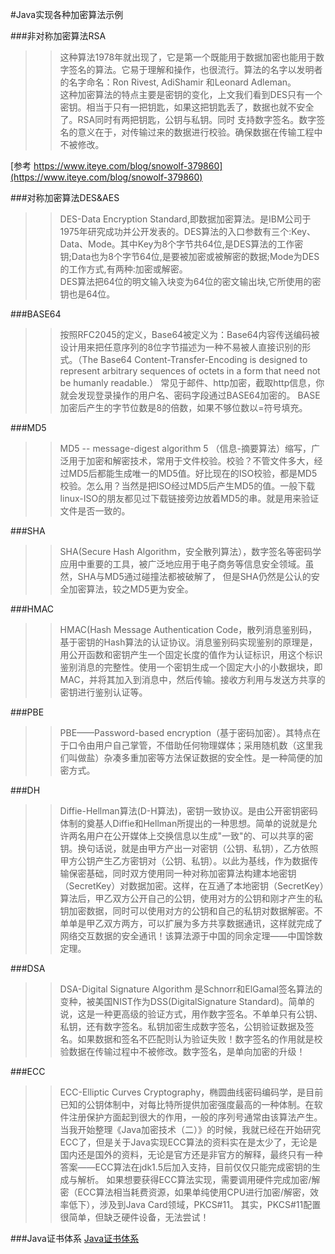 #Java实现各种加密算法示例

###非对称加密算法RSA
>>这种算法1978年就出现了，它是第一个既能用于数据加密也能用于数字签名的算法。它易于理解和操作，也很流行。算法的名字以发明者的名字命名：Ron Rivest,   AdiShamir 和Leonard Adleman。  
>>这种加密算法的特点主要是密钥的变化，上文我们看到DES只有一个密钥。相当于只有一把钥匙，如果这把钥匙丢了，数据也就不安全了。RSA同时有两把钥匙，公钥与私钥。同时  支持数字签名。数字签名的意义在于，对传输过来的数据进行校验。确保数据在传输工程中不被修改。  

[参考 https://www.iteye.com/blog/snowolf-379860](https://www.iteye.com/blog/snowolf-379860)

###对称加密算法DES&AES
>>DES-Data Encryption Standard,即数据加密算法。是IBM公司于1975年研究成功并公开发表的。DES算法的入口参数有三个:Key、Data、Mode。其中Key为8个字节共64位,是DES算法的工作密钥;Data也为8个字节64位,是要被加密或被解密的数据;Mode为DES的工作方式,有两种:加密或解密。  
DES算法把64位的明文输入块变为64位的密文输出块,它所使用的密钥也是64位。

###BASE64
>>按照RFC2045的定义，Base64被定义为：Base64内容传送编码被设计用来把任意序列的8位字节描述为一种不易被人直接识别的形式。（The Base64 Content-Transfer-Encoding is designed to represent arbitrary sequences of octets in a form that need not be humanly readable.）
常见于邮件、http加密，截取http信息，你就会发现登录操作的用户名、密码字段通过BASE64加密的。
BASE加密后产生的字节位数是8的倍数，如果不够位数以=符号填充。

###MD5
>>MD5 -- message-digest algorithm 5 （信息-摘要算法）缩写，广泛用于加密和解密技术，常用于文件校验。校验？不管文件多大，经过MD5后都能生成唯一的MD5值。好比现在的ISO校验，都是MD5校验。怎么用？当然是把ISO经过MD5后产生MD5的值。一般下载linux-ISO的朋友都见过下载链接旁边放着MD5的串。就是用来验证文件是否一致的。

###SHA
>>SHA(Secure Hash Algorithm，安全散列算法），数字签名等密码学应用中重要的工具，被广泛地应用于电子商务等信息安全领域。虽然，SHA与MD5通过碰撞法都被破解了， 但是SHA仍然是公认的安全加密算法，较之MD5更为安全。

###HMAC
>>HMAC(Hash Message Authentication Code，散列消息鉴别码，基于密钥的Hash算法的认证协议。消息鉴别码实现鉴别的原理是，用公开函数和密钥产生一个固定长度的值作为认证标识，用这个标识鉴别消息的完整性。使用一个密钥生成一个固定大小的小数据块，即MAC，并将其加入到消息中，然后传输。接收方利用与发送方共享的密钥进行鉴别认证等。

###PBE
>> PBE——Password-based encryption（基于密码加密）。其特点在于口令由用户自己掌管，不借助任何物理媒体；采用随机数（这里我们叫做盐）杂凑多重加密等方法保证数据的安全性。是一种简便的加密方式。

###DH
>>Diffie-Hellman算法(D-H算法)，密钥一致协议。是由公开密钥密码体制的奠基人Diffie和Hellman所提出的一种思想。简单的说就是允许两名用户在公开媒体上交换信息以生成"一致"的、可以共享的密钥。换句话说，就是由甲方产出一对密钥（公钥、私钥），乙方依照甲方公钥产生乙方密钥对（公钥、私钥）。以此为基线，作为数据传输保密基础，同时双方使用同一种对称加密算法构建本地密钥（SecretKey）对数据加密。这样，在互通了本地密钥（SecretKey）算法后，甲乙双方公开自己的公钥，使用对方的公钥和刚才产生的私钥加密数据，同时可以使用对方的公钥和自己的私钥对数据解密。不单单是甲乙双方两方，可以扩展为多方共享数据通讯，这样就完成了网络交互数据的安全通讯！该算法源于中国的同余定理——中国馀数定理。

###DSA
>>DSA-Digital Signature Algorithm 是Schnorr和ElGamal签名算法的变种，被美国NIST作为DSS(DigitalSignature Standard)。简单的说，这是一种更高级的验证方式，用作数字签名。不单单只有公钥、私钥，还有数字签名。私钥加密生成数字签名，公钥验证数据及签名。如果数据和签名不匹配则认为验证失败！数字签名的作用就是校验数据在传输过程中不被修改。数字签名，是单向加密的升级！

###ECC
>>ECC-Elliptic Curves Cryptography，椭圆曲线密码编码学，是目前已知的公钥体制中，对每比特所提供加密强度最高的一种体制。在软件注册保护方面起到很大的作用，一般的序列号通常由该算法产生。  
    当我开始整理《Java加密技术（二）》的时候，我就已经在开始研究ECC了，但是关于Java实现ECC算法的资料实在是太少了，无论是国内还是国外的资料，无论是官方还是非官方的解释，最终只有一种答案——ECC算法在jdk1.5后加入支持，目前仅仅只能完成密钥的生成与解析。 如果想要获得ECC算法实现，需要调用硬件完成加密/解密（ECC算法相当耗费资源，如果单纯使用CPU进行加密/解密，效率低下），涉及到Java Card领域，PKCS#11。 其实，PKCS#11配置很简单，但缺乏硬件设备，无法尝试！
    
###Java证书体系
[Java证书体系](https://www.iteye.com/blog/snowolf-391931)
